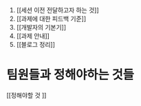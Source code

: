 1. [[세션 이전 전달하고자 하는 것]]
2. [[과제에 대한 피드백 기준]]
3. [[개발자의 기본기]]
4. [[과제 안내]]
5. [[블로그 정리]]



# 팀원들과 정해야하는 것들 
[[정해야할 것 ]]

